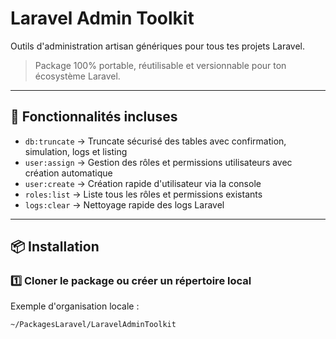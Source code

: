 # Laravel Admin Toolkit

Outils d'administration artisan génériques pour tous tes projets Laravel.

> Package 100% portable, réutilisable et versionnable pour ton écosystème Laravel.

---

## 🚀 Fonctionnalités incluses

- `db:truncate` → Truncate sécurisé des tables avec confirmation, simulation, logs et listing
- `user:assign` → Gestion des rôles et permissions utilisateurs avec création automatique
- `user:create` → Création rapide d'utilisateur via la console
- `roles:list` → Liste tous les rôles et permissions existants
- `logs:clear` → Nettoyage rapide des logs Laravel

---

## 📦 Installation

### 1️⃣ Cloner le package ou créer un répertoire local

Exemple d'organisation locale :

```bash
~/PackagesLaravel/LaravelAdminToolkit
